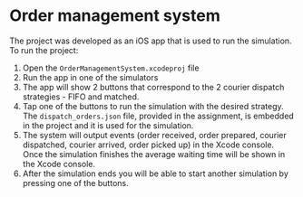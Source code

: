 # Order management system

The project was developed as an iOS app that is used to run the simulation. To run the project:
1. Open the `OrderManagementSystem.xcodeproj` file
2. Run the app in one of the simulators
3. The app will show 2 buttons that correspond to the 2 courier dispatch strategies - FIFO and matched.
4. Tap one of the buttons to run the simulation with the desired strategy. The `dispatch_orders.json` file, provided in the assignment, is embedded in the project and it is used for the simulation.
4. The system will output events (order received, order prepared, courier dispatched, courier arrived, order picked up) in the Xcode console. Once the simulation finishes the average waiting time will be shown in the Xcode console.
5. After the simulation ends you will be able to start another simulation by pressing one of the buttons.
